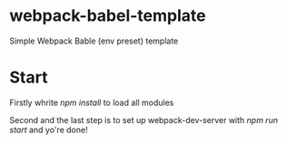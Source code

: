 # webpack-babel-template
Simple Webpack Bable (env preset) template

# Start

Firstly whrite *npm install* to load all modules

Second and the last step is to set up webpack-dev-server with *npm run start* and yo're done!
